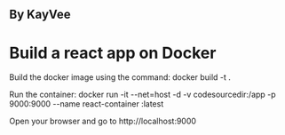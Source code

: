 ## By KayVee

# Build a react app on Docker



Build the docker image using the command: docker build -t <imagename> .

Run the container: docker run -it --net=host -d -v codesourcedir:/app -p 9000:9000 --name react-container <DockerImage>:latest

Open your browser and go to http://localhost:9000
